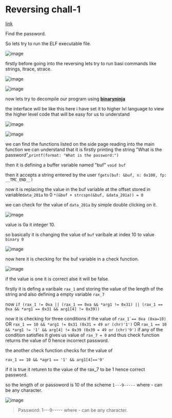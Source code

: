 # Reversing chall-1

[link]()

Find the password.

So lets try to run the ELF executable file.

![image](https://github.com/nikunjagarwal17/CSOC-IITBHU/assets/144536875/2ae9349e-cc33-41fa-bb1e-cb21565be029)

firstly before going into the reversing lets try to run basi commands like strings, ltrace, strace.

![image](https://github.com/nikunjagarwal17/CSOC-IITBHU/assets/144536875/d8273a10-a898-4ae1-a938-d6f712f39308)

![image](https://github.com/nikunjagarwal17/CSOC-IITBHU/assets/144536875/ae865c6c-8723-42b6-9a63-f75adf9a34fc)

now lets try to decompile our program using [**binaryninja**](https://binary.ninja/) 

the interface will be like this here i have set it to higher lvl language to view the higher level code that will be easy for us to understand

![image](https://github.com/nikunjagarwal17/CSOC-IITBHU/assets/144536875/e3a6dfc6-962d-4c48-9e5c-dc85f68ab887)


![image](https://github.com/nikunjagarwal17/CSOC-IITBHU/assets/144536875/2d9b347e-a00b-4d64-855e-c2278dc67703)

we can find the functions listed on the side page reading into the main function we can understand that it is firstly printing the string "What is the password",```printf(format: "What is the password:")```

then it is defining a buffer variable named "buf" ```void buf```

then it accepts a string entered by the user ```fgets(buf: &buf, n: 0x100, fp: __TMC_END__)```

now it is replacing the value in the buf variable at the offset stored in variable```data_201a``` to 0 ```*(&buf + strcspn(&buf, &data_201a)) = 0```

we can check for the value of ```data_201a``` by simple double clicking on it.

![image](https://github.com/nikunjagarwal17/CSOC-IITBHU/assets/144536875/c3303694-a65d-4abd-a40e-7bd380c2effb)

value is 0a it integer 10.

so basically it is changing the value of ```buf``` varibale at index 10 to value ```binary 0```

![image](https://github.com/nikunjagarwal17/CSOC-IITBHU/assets/144536875/97df2381-c716-40bf-87c4-b8ff9adf5210)

now here it is checking for the buf variable in a check function.

![image](https://github.com/nikunjagarwal17/CSOC-IITBHU/assets/144536875/015226da-3088-4a98-83f9-778e5b967466)

if the value is one it is correct alse it will be false.

firstly it is defing a varibale ```rax_1``` and storing the value of the length of the string and also defining a empty variable ```rax_7```

now 
```if (rax_1 != 0xa || (rax_1 == 0xa && *arg1 != 0x31) || (rax_1 == 0xa && *arg1 == 0x31 && arg1[4] != 0x39))```

now it is checking for three conditions if the value of ```rax_1`== 0xa (0xa=10)``` OR ```rax_1 == 10 && *arg1 != 0x31 (0x31 = 49 or (chr)'1')``` OR ```rax_1 == 10 && *arg1 != '1' && arg[4] != 0x39 (0x39 = 49 or (chr)'9')```
if any of the condition satisfies it gives us value of ```rax_7 = 0``` and thus check function returns the value of 0 hence incorrect password.

the another check function checks for the value of

```rax_1 == 10 && *agr1 == '1' && arg1[4]=='9'```

if it is true it returen to the value of the rax_7 to be 1 hence correct password.

so the length of or passoword is 10 of the scheme ```1---9-----``` where - can be any character.

![image](https://github.com/nikunjagarwal17/CSOC-IITBHU/assets/144536875/05aa99be-cda1-4a53-951e-6ef80f44e5e7)

> Password: 1---9----- where - can be any character.














